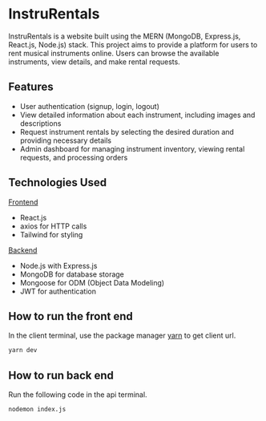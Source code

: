 # InstruRentals

InstruRentals is a website built using the MERN (MongoDB, Express.js, React.js, Node.js) stack. This project aims to provide a platform for users to rent musical instruments online. Users can browse the available instruments, view details, and make rental requests.

## Features

- User authentication (signup, login, logout)
- View detailed information about each instrument, including images and descriptions
- Request instrument rentals by selecting the desired duration and providing necessary details
- Admin dashboard for managing instrument inventory, viewing rental requests, and processing orders

## Technologies Used

<ins>Frontend<ins>

- React.js
- axios for HTTP calls
- Tailwind for styling

<ins>Backend<ins>

- Node.js with Express.js
- MongoDB for database storage
- Mongoose for ODM (Object Data Modeling)
- JWT for authentication

## How to run the front end

In the client terminal, use the package manager [yarn](https://classic.yarnpkg.com/lang/en/docs/install/#mac-stable) to get client url.

```bash
yarn dev
```

## How to run back end

Run the following code in the api terminal.

```bash
nodemon index.js
```
